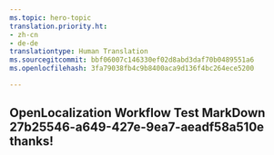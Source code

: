 ```yaml
---
ms.topic: hero-topic
translation.priority.ht:
- zh-cn
- de-de
translationtype: Human Translation
ms.sourcegitcommit: bbf06007c146330ef02d8abd3daf70b0489551a6
ms.openlocfilehash: 3fa79038fb4c9b8400aca9d136f4bc264ece5200

---
```

## OpenLocalization Workflow Test MarkDown 27b25546-a649-427e-9ea7-aeadf58a510e thanks!



<!--HONumber=Aug16_HO1-->


